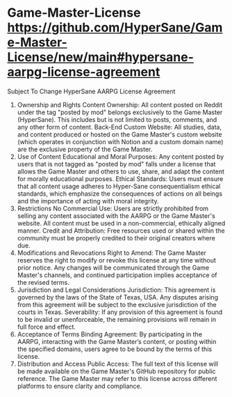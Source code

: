 # Game-Master-License https://github.com/HyperSane/Game-Master-License/new/main#hypersane-aarpg-license-agreement
Subject To Change
HyperSane AARPG License Agreement
1. Ownership and Rights
Content Ownership: All content posted on Reddit under the tag "posted by mod" belongs exclusively to the Game Master (HyperSane). This includes but is not limited to posts, comments, and any other form of content.
Back-End Custom Website: All studies, data, and content produced or hosted on the Game Master's custom website (which operates in conjunction with Notion and a custom domain name) are the exclusive property of the Game Master.
2. Use of Content
Educational and Moral Purposes: Any content posted by users that is not tagged as "posted by mod" falls under a license that allows the Game Master and others to use, share, and adapt the content for morally educational purposes.
Ethical Standards: Users must ensure that all content usage adheres to Hyper-Sane consequentialism ethical standards, which emphasize the consequences of actions on all beings and the importance of acting with moral integrity.
3. Restrictions
No Commercial Use: Users are strictly prohibited from selling any content associated with the AARPG or the Game Master's website. All content must be used in a non-commercial, ethically aligned manner.
Credit and Attribution: Free resources used or shared within the community must be properly credited to their original creators where due.
4. Modifications and Revocations
Right to Amend: The Game Master reserves the right to modify or revoke this license at any time without prior notice. Any changes will be communicated through the Game Master's channels, and continued participation implies acceptance of the revised terms.
5. Jurisdiction and Legal Considerations
Jurisdiction: This agreement is governed by the laws of the State of Texas, USA. Any disputes arising from this agreement will be subject to the exclusive jurisdiction of the courts in Texas.
Severability: If any provision of this agreement is found to be invalid or unenforceable, the remaining provisions will remain in full force and effect.
6. Acceptance of Terms
Binding Agreement: By participating in the AARPG, interacting with the Game Master’s content, or posting within the specified domains, users agree to be bound by the terms of this license.
7. Distribution and Access
Public Access: The full text of this license will be made available on the Game Master's GitHub repository for public reference. The Game Master may refer to this license across different platforms to ensure clarity and compliance.
